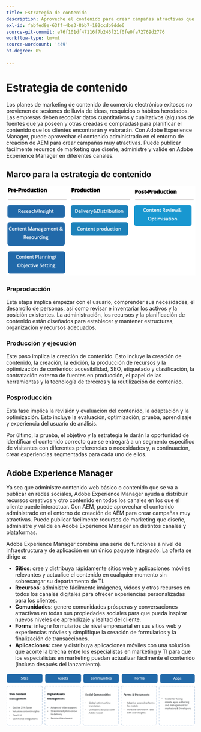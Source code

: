 ```yaml
---
title: Estrategia de contenido
description: Aproveche el contenido para crear campañas atractivas que atraigan a sus clientes.
exl-id: fabfed9e-63ff-4be3-8bb7-192ccdb9dde6
source-git-commit: e76f101df47116f7b246f21f0fe0fa72769d2776
workflow-type: tm+mt
source-wordcount: '449'
ht-degree: 0%

---
```


# Estrategia de contenido

Los planes de marketing de contenido de comercio electrónico exitosos no provienen de sesiones de lluvia de ideas, resquicios o hábitos heredados. Las empresas deben recopilar datos cuantitativos y cualitativos (algunos de fuentes que ya poseen y otras creadas o compradas) para planificar el contenido que los clientes encontrarán y valorarán. Con Adobe Experience Manager, puede aprovechar el contenido administrado en el entorno de creación de AEM para crear campañas muy atractivas. Puede publicar fácilmente recursos de marketing que diseñe, administre y valide en Adobe Experience Manager en diferentes canales.

## Marco para la estrategia de contenido

![Diagrama del marco de la estrategia de contenido](../../assets/playbooks/content-strategy-framework.png)

### Preproducción

Esta etapa implica empezar con el usuario, comprender sus necesidades, el desarrollo de personas, así como revisar e inventariar los activos y la posición existentes. La administración, los recursos y la planificación de contenido están diseñados para establecer y mantener estructuras, organización y recursos adecuados.

### Producción y ejecución

Este paso implica la creación de contenido. Esto incluye la creación de contenido, la creación, la edición, la producción de recursos y la optimización de contenido: accesibilidad, SEO, etiquetado y clasificación, la contratación externa de fuentes en producción, el papel de las herramientas y la tecnología de terceros y la reutilización de contenido.

### Posproducción

Esta fase implica la revisión y evaluación del contenido, la adaptación y la optimización. Esto incluye la evaluación, optimización, prueba, aprendizaje y experiencia del usuario de análisis.

Por último, la prueba, el objetivo y la estrategia le darán la oportunidad de identificar el contenido correcto que se entregará a un segmento específico de visitantes con diferentes preferencias o necesidades y, a continuación, crear experiencias segmentadas para cada uno de ellos.

## Adobe Experience Manager

Ya sea que administre contenido web básico o contenido que se va a publicar en redes sociales, Adobe Experience Manager ayuda a distribuir recursos creativos y otro contenido en todos los canales en los que el cliente puede interactuar. Con AEM, puede aprovechar el contenido administrado en el entorno de creación de AEM para crear campañas muy atractivas. Puede publicar fácilmente recursos de marketing que diseñe, administre y valide en Adobe Experience Manager en distintos canales y plataformas.

Adobe Experience Manager combina una serie de funciones a nivel de infraestructura y de aplicación en un único paquete integrado. La oferta se dirige a:

- **Sitios**: cree y distribuya rápidamente sitios web y aplicaciones móviles relevantes y actualice el contenido en cualquier momento sin sobrecargar su departamento de TI.
- **Recursos**: administre fácilmente imágenes, vídeos y otros recursos en todos los canales digitales para ofrecer experiencias personalizadas para los clientes.
- **Comunidades**: genere comunidades prósperas y conversaciones atractivas en todas sus propiedades sociales para que pueda inspirar nuevos niveles de aprendizaje y lealtad del cliente.
- **Forms**: integre formularios de nivel empresarial en sus sitios web y experiencias móviles y simplifique la creación de formularios y la finalización de transacciones.
- **Aplicaciones**: cree y distribuya aplicaciones móviles con una solución que acorte la brecha entre los especialistas en marketing y TI para que los especialistas en marketing puedan actualizar fácilmente el contenido (incluso después del lanzamiento).

![Diagrama del marco de la estrategia de contenido](../../assets/playbooks/content-strategy-framework2.png)
